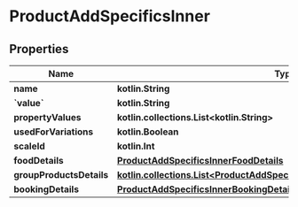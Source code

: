 
# ProductAddSpecificsInner

## Properties
| Name | Type | Description | Notes |
| ------------ | ------------- | ------------- | ------------- |
| **name** | **kotlin.String** |  |  [optional] |
| **&#x60;value&#x60;** | **kotlin.String** |  |  [optional] |
| **propertyValues** | **kotlin.collections.List&lt;kotlin.String&gt;** |  |  [optional] |
| **usedForVariations** | **kotlin.Boolean** |  |  [optional] |
| **scaleId** | **kotlin.Int** |  |  [optional] |
| **foodDetails** | [**ProductAddSpecificsInnerFoodDetails**](ProductAddSpecificsInnerFoodDetails.md) |  |  [optional] |
| **groupProductsDetails** | [**kotlin.collections.List&lt;ProductAddSpecificsInnerGroupProductsDetailsInner&gt;**](ProductAddSpecificsInnerGroupProductsDetailsInner.md) |  |  [optional] |
| **bookingDetails** | [**ProductAddSpecificsInnerBookingDetails**](ProductAddSpecificsInnerBookingDetails.md) |  |  [optional] |



